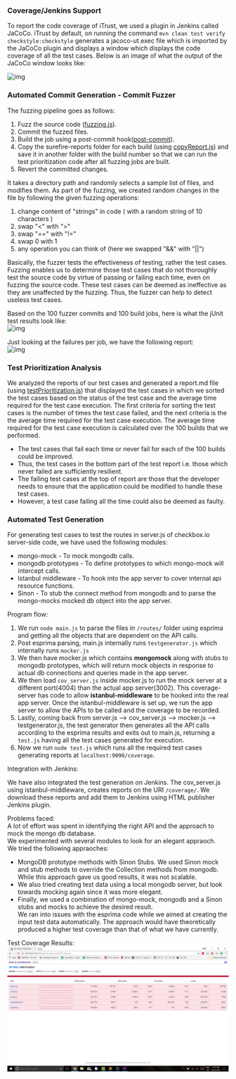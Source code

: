 ### Coverage/Jenkins Support
To report the code coverage of iTrust, we used a plugin in Jenkins called JaCoCo. iTrust by default, on running the command ```mvn clean test verify checkstyle:checkstyle``` generates a jacoco-ut.exec file which is imported by the JaCoCo plugin and displays a window which displays the code coverage of all the test cases. Below is an image of what the output of the JaCoCo window looks like: 

![img](https://github.ncsu.edu/rshah8/DevOps-Project/raw/m2/content/iTrust_JaCoCo.png)


### Automated Commit Generation - Commit Fuzzer
The fuzzing pipeline goes as follows:
1. Fuzz the source code ([fuzzing.js](https://github.ncsu.edu/rshah8/DevOps-Project/raw/m2/roles/iTrust-fuzzing/files/fuzzing.js)).
2. Commit the fuzzed files.
3. Build the job using a post-commit hook([post-commit](https://github.ncsu.edu/rshah8/DevOps-Project/raw/m2/roles/iTrust-fuzzing/templates/post-commit)).
4. Copy the surefire-reports folder for each build (using [copyReport.js](https://github.ncsu.edu/rshah8/DevOps-Project/raw/m2/roles/iTrust-fuzzing/templates/copyReport.js)) and save it in another folder with the build number so that we can run the test prioritization code after all fuzzing jobs are built.
4. Revert the committed changes.

It takes a directory path and randomly selects a sample list of files, and modifies them. As part of the fuzzing, we created random changes in the file by following the given fuzzing operations:

1. change content of "strings" in code ( with a random string of 10 characters )
2. swap "<" with ">"
3. swap "==" with "!="
4. swap 0 with 1
5. any operation you can think of (here we swapped "&&" with "||")

Basically, the fuzzer tests the effectiveness of testing, rather the test cases. Fuzzing enables us to determine those test cases that do not thoroughly test the source code by virtue of passing or failing each time, even on fuzzing the source code. These test cases can be deemed as ineffective as they are unaffected by the fuzzing. Thus, the fuzzer can help to detect useless test cases.  

Based on the 100 fuzzer commits and 100 build jobs, here is what the jUnit test results look like:   
![img](https://github.ncsu.edu/rshah8/DevOps-Project/raw/m2/content/100_fuzzer_test_results.png)  

Just looking at the failures per job, we have the following report:  
![img](https://github.ncsu.edu/rshah8/DevOps-Project/raw/m2/content/100_fuzzer_test_failures.png)  


### Test Prioritization Analysis
We analyzed the reports of our test cases and generated a report.md file (using [testPrioritization.js](https://github.ncsu.edu/rshah8/DevOps-Project/raw/m2/roles/iTrust-fuzzing/files/testPrioritization.js)) that displayed the test cases in which we sorted the test cases based on the status of the test case and the average time required for the test case execution. The first criteria for sorting the test cases is the number of times the test case failed, and the next criteria is the the average time required for the test case execution. The average time required for the test case execution is calculated over the 100 builds that we performed.   
* The test cases that fail each time or never fail for each of the 100 builds could be improved.  
* Thus, the test cases in the bottom part of the test report i.e. those which never failed are sufficiently resilient.  
* The failing test cases at the top of report are those that the developer needs to ensure that the application could be modified to handle these test cases.  
* However, a test case failing all the time could also be deemed as faulty.  



### Automated Test Generation
For generating test cases to test the routes in server.js of checkbox.io server-side code, we have used the following modules:
* mongo-mock - To mock mongodb calls.
* mongodb prototypes - To define prototypes to which mongo-mock will intercept calls.
* Istanbul middleware - To hook into the app server to cover internal api resource functions.
* Sinon - To stub the connect method from mongodb and to parse the mongo-mocks mocked db object into the app server.

Program flow:

1. We run ```node main.js``` to parse the files in `/routes/` folder using esprima and getting all the objects that are dependent on the API calls.
2. Post esprima parsing, main.js internally runs `testgenerator.js` which internally runs `mocker.js`
3. We then have mocker.js which contains **mongomock** along with stubs to mongodb prototypes, which will return mock objects in response to actual db connections and queries made in the app server.
4. We then load `cov_server.js` inside mocker.js to run the mock server at a different port(4004) than the actual app server(3002). This coverage-server has code to allow **istanbul-middleware** to be hooked into the real app server. Once the istanbul-middleware is set up, we run the app server to allow the APIs to be called and the coverage to be recorded.
5. Lastly, coming back from server.js --> cov_server.js --> mocker.js --> testgenerator.js, the test generator then generates all the API calls according to the esprima results and exits out to main.js, returning a `test.js` having all the test cases generated for execution.
6. Now we run ```node test.js``` which runs all the required test cases generating reports at `localhost:9090/coverage`.

Integration with Jenkins:

We have also integrated the test generation on Jenkins. The cov_server.js using istanbul-middleware, creates reports on the URI `/coverage/`. We download these reports and add them to Jenkins using HTML publisher Jenkins plugin.

Problems faced:   
A lot of effort was spent in identifying the right API and the approach to mock the mongo db database.  
We experimented with several modules to look for an elegant appraoch.  
We tried the following appraoches:  
* MongoDB prototype methods with Sinon Stubs. We used Sinon mock and stub methods to override the Collection methods from mongodb. While this approach gave us good results, it was not scalable.  
* We also tried creating test data using a local mongodb server, but look towards mocking again since it was more elegant.  
* Finally, we used a combination of mongo-mock, mongodb and a Sinon stubs and mocks to achieve the desired result.  
We ran into issues with the esprima code while we aimed at creating the input test data automatically. The approach would have theoretically produced a higher test coverage than that of what we have currently.



Test Coverage Results:
![img](./content/test_screenshot.png)

